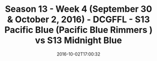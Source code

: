 ---
title: Season 13 - Week 4 (September 30 & October 2, 2016) - DCGFFL - S13 Pacific
  Blue (Pacific Blue Rimmers ) vs S13 Midnight Blue
teams-score:
- team: _teams/s13-pacific-blue.md
  score: 13
- team: _teams/s13-midnight-blue.md
  score: 6
mvp: A. Lubash (Pacific); J. Santos (Midnight)
game-ball: C. Bezerra (Pacific); D. Mendoza (Midnight)
sportsperson: ''
season: 13
week: 4
date: '2016-10-02T17:00:32'
pageid: season-13-week-4-september-30-october-2-2016-4823-vs-4820
---